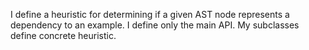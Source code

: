I define a heuristic for determining if a given AST node represents a dependency to an example. I define only the main API. My subclasses  define concrete heuristic.